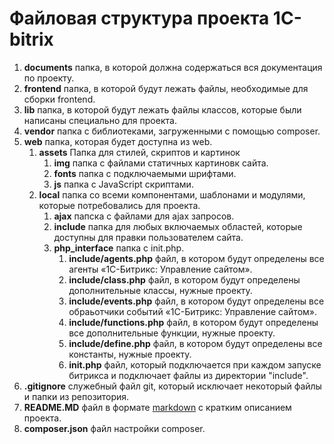 # Файловая структура проекта 1C-bitrix

1. **documents** папка, в которой должна содержаться вся документация по проекту.
2. **frontend** папка, в которой будут лежать файлы, необходимые для сборки frontend.
3. **lib** папка, в которой будут лежать файлы классов, которые были написаны специально для проекта.
4. **vendor** папка с библиотеками, загруженными с помощью composer.
5. **web** папка, которая будет доступна из web.
    1. **assets** Папка для стилей, скриптов и картинок
        1. **img** папка с файлами статичных картиновк сайта.
        2. **fonts** папка с подключаемыми шрифтами.
        3. **js** папка с JavaScript скриптами.
    2. **local** папка со всеми компонентами, шаблонами и модулями, которые потребовались для проекта.
        1. **ajax** папска с файлами для ajax запросов.
        2. **include** папка для любых включаемых областей, которые доступны для правки пользователем сайта.
        3. **php_interface** папка с init.php.
            1. **include/agents.php** файл, в котором будут определены все агенты «1С-Битрикс: Управление сайтом».
            1. **include/class.php** файл, в котором будут определены дополнительные классы, нужные проекту.
            2. **include/events.php** файл, в котором будут определены все обраьотчики событий «1С-Битрикс: Управление сайтом».
            3. **include/functions.php** файл, в котором будут определены все дополнительные функции, нужные проекту.
            4. **include/define.php** файл, в котором будут определены все константы, нужные проекту.
            5. **init.php** файл, который подключается при каждом запуске битрикса и подключает файлы из директории "include".
6. **.gitignore** служебный файл git, который исключает некоторый файлы и папки из репозитория.
7. **README.MD** файл в формате [markdown](https://ru.wikipedia.org/wiki/Markdown) с кратким описанием проекта.
8. **composer.json** файл настройки composer.
